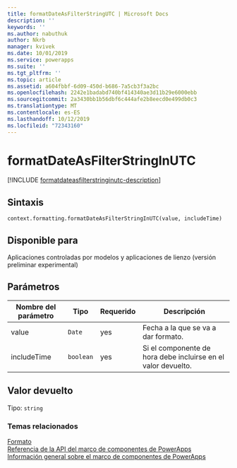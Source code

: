 ```yaml
---
title: formatDateAsFilterStringUTC | Microsoft Docs
description: ''
keywords: ''
ms.author: nabuthuk
author: Nkrb
manager: kvivek
ms.date: 10/01/2019
ms.service: powerapps
ms.suite: ''
ms.tgt_pltfrm: ''
ms.topic: article
ms.assetid: a604fbbf-6d09-450d-b686-7a5cb3f3a2bc
ms.openlocfilehash: 2242e1badabd740bf414340ae3d11b29e6000ebb
ms.sourcegitcommit: 2a3430bb1b56dbf6c444afe2b8eecd0e499db0c3
ms.translationtype: MT
ms.contentlocale: es-ES
ms.lasthandoff: 10/12/2019
ms.locfileid: "72343160"
---
```

# <a name="formatdateasfilterstringinutc"></a>formatDateAsFilterStringInUTC

[!INCLUDE [formatdateasfilterstringinutc-description](includes/formatdateasfilterstringinutc-description.md)]

## <a name="syntax"></a>Sintaxis

`context.formatting.formatDateAsFilterStringInUTC(value, includeTime)`

## <a name="available-for"></a>Disponible para 

Aplicaciones controladas por modelos y aplicaciones de lienzo (versión preliminar experimental)

## <a name="parameters"></a>Parámetros

| Nombre del parámetro|Tipo|Requerido|Descripción|
| ------------- |----|--------|-----------|
|value|`Date`|yes|Fecha a la que se va a dar formato.|
|includeTime|`boolean`|yes| Si el componente de hora debe incluirse en el valor devuelto.|

## <a name="return-value"></a>Valor devuelto

Tipo: `string`


### <a name="related-topics"></a>Temas relacionados

[Formato](../formatting.md)<br/>
[Referencia de la API del marco de componentes de PowerApps](../../reference/index.md)<br/>
[Información general sobre el marco de componentes de PowerApps](../../overview.md)
